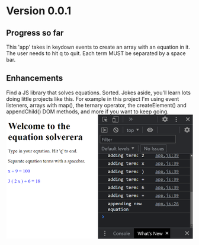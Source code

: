 # Version 0.0.1
## Progress so far
This 'app' takes in keydown events to create an array with an equation in it.
The user needs to hit q to quit.
Each term MUST be separated by a space bar.
## Enhancements
Find a JS library that solves equations. Sorted.
Jokes aside, you'll learn lots doing little projects like this.
For example in this project I'm using event listeners, arrays with map(), the ternary operator, the createElement() and appendChild() DOM methods, and more if you want to keep going.
![A screenshot of the app](sample.png)
